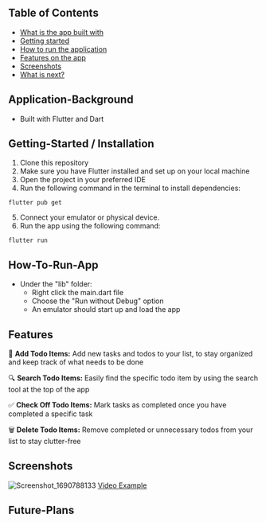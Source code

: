<!-- # ToDo Application

- Built with Flutter and Dart

# How to run the application

- Make sure you have access to emulators
- Under the "lib" folder:
    - Right click the main.dart file
    - Choose the "Run without Debug" option
    - An emulator should start up and load the app

# Features on the app
- Allows users to add todo items
- Allows users to search their todo items
- Allows users to check out their todo items
- Allows users to delete their todo items

# 

 -->
## Table of Contents
- [What is the app built with](#Application-Background)
- [Getting started](#Getting-Started)
- [How to run the application](#How-To-Run-App)
- [Features on the app](#Features)
- [Screenshots](#screenshots)
- [What is next?](#Future-Plans)

## Application-Background
- Built with Flutter and Dart

## Getting-Started / Installation
1. Clone this repository
2. Make sure you have Flutter installed and set up on your local machine
3. Open the project in your preferred IDE
4. Run the following command in the terminal to install dependencies:
```shell
flutter pub get
```
5. Connect your emulator or physical device.
6. Run the app using the following command:
```shell
flutter run
```

## How-To-Run-App
- Under the "lib" folder:
    - Right click the main.dart file
    - Choose the "Run without Debug" option
    - An emulator should start up and load the app

## Features
📝 **Add Todo Items:** Add new tasks and todos to your list, to stay organized and keep track of what needs to be done

🔍 **Search Todo Items:** Easily find the specific todo item by using the search tool at the top of the app

✅ **Check Off Todo Items:** Mark tasks as completed once you have completed a specific task

🗑️ **Delete Todo Items:** Remove completed or unnecessary todos from your list to stay clutter-free

## Screenshots

![Screenshot_1690788133](https://github.com/AbdurraoufE/todoApp/assets/80374873/08a8cfdd-c411-4a3c-a64f-f50e0ad50611)
[Video Example](https://gyazo.com/0093b35a08b329991412371e8b901e87)

## Future-Plans